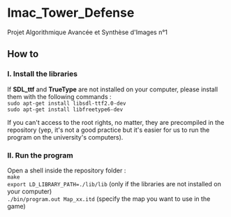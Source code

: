 # Imac_Tower_Defense
Projet Algorithmique Avancée et Synthèse d'Images n°1

## How to

### I. Install the libraries
If **SDL_ttf** and **TrueType** are not installed on your computer, please install them with the following commands : <br/>
`sudo apt-get install libsdl-ttf2.0-dev` <br/>
`sudo apt-get install libfreetype6-dev` <br/>

If you can't access to the root rights, no matter, they are precompiled in the repository (yep, it's not a good practice but it's easier for us to run the program on the university's computers).

### II. Run the program
Open a shell inside the repository folder : <br/>
`make` <br/>
`export LD_LIBRARY_PATH=./lib/lib` (only if the libraries are not installed on your computer) <br/>
`./bin/program.out Map_xx.itd` (specify the map you want to use in the game) <br/>